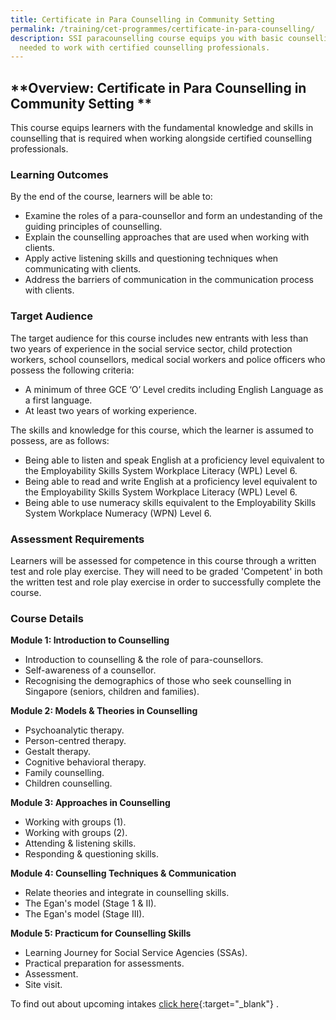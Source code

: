 ```yaml
---
title: Certificate in Para Counselling in Community Setting
permalink: /training/cet-programmes/certificate-in-para-counselling/
description: SSI paracounselling course equips you with basic counselling skills
  needed to work with certified counselling professionals.
---
```

## **Overview: Certificate in Para Counselling in Community Setting **

This course equips learners with the fundamental knowledge and skills in counselling that is required when working alongside certified counselling professionals.

### **Learning Outcomes**

By the end of the course, learners will be able to:

-   Examine the roles of a para-counsellor and form an undestanding of the guiding principles of counselling.
-   Explain the counselling approaches that are used when working with clients.
-   Apply active listening skills and questioning techniques when communicating with clients.
-   Address the barriers of communication in the communication process with clients.

### **Target Audience**

The target audience for this course includes new entrants with less than two years of experience in the social service sector, child protection workers, school counsellors, medical social workers and police officers who possess the following criteria:

-   A minimum of three GCE ‘O’ Level credits including English Language as a first language.
-   At least two years of working experience.

The skills and knowledge for this course, which the learner is assumed to possess, are as follows:

-   Being able to listen and speak English at a proficiency level equivalent to the Employability Skills System Workplace Literacy (WPL) Level 6.
-   Being able to read and write English at a proficiency level equivalent to the Employability Skills System Workplace Literacy (WPL) Level 6.
-   Being able to use numeracy skills equivalent to the Employability Skills System Workplace Numeracy (WPN) Level 6.

### **Assessment Requirements**

Learners will be assessed for competence in this course through a written test and role play exercise. They will need to be graded 'Competent' in both the written test and role play exercise in order to successfully complete the course.

### **Course Details**

**Module 1: Introduction to Counselling**

-   Introduction to counselling & the role of para-counsellors.
-   Self-awareness of a counsellor.
-   Recognising the demographics of those who seek counselling in Singapore (seniors, children and families).

**Module 2: Models & Theories in Counselling**

-   Psychoanalytic therapy.
-   Person-centred therapy.
-   Gestalt therapy.
-   Cognitive behavioral therapy.
-   Family counselling.
-   Children counselling.

**Module 3: Approaches in Counselling**

-   Working with groups (1).
-   Working with groups (2).
-   Attending & listening skills.
-   Responding & questioning skills.

**Module 4: Counselling Techniques & Communication**

-   Relate theories and integrate in counselling skills.
-   The Egan's model (Stage 1 & II).
-   The Egan's model (Stage III).

**Module 5: Practicum for Counselling Skills**

-   Learning Journey for Social Service Agencies (SSAs).
-   Practical preparation for assessments.
-   Assessment.
-   Site visit.

To find out about upcoming intakes  [click here](https://iltms.ssi.gov.sg/registration/#/Course?coursecode=SCET102){:target="_blank"}   .